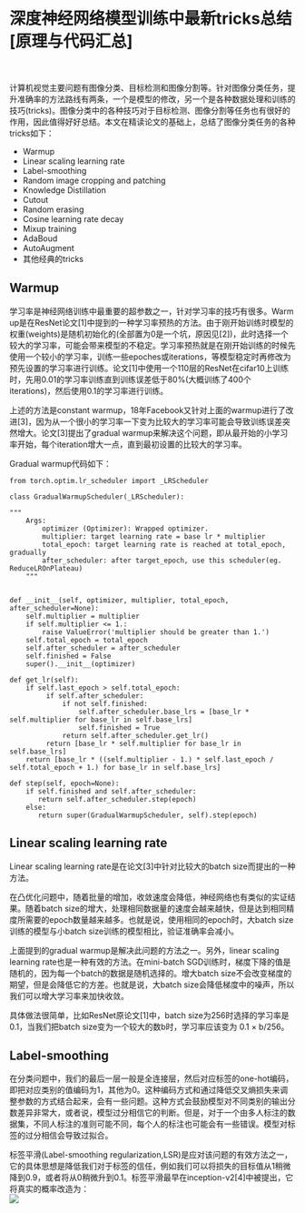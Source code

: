 # 深度神经网络模型训练中最新tricks总结[原理与代码汇总]
<br><br>
计算机视觉主要问题有图像分类、目标检测和图像分割等。针对图像分类任务，提升准确率的方法路线有两条，一个是模型的修改，另一个是各种数据处理和训练的技巧(tricks)。图像分类中的各种技巧对于目标检测、图像分割等任务也有很好的作用，因此值得好好总结。本文在精读论文的基础上，总结了图像分类任务的各种tricks如下：

- Warmup
- Linear scaling learning rate
- Label-smoothing
- Random image cropping and patching
- Knowledge Distillation
- Cutout
- Random erasing
- Cosine learning rate decay
- Mixup training
- AdaBoud
- AutoAugment
- 其他经典的tricks

## Warmup
学习率是神经网络训练中最重要的超参数之一，针对学习率的技巧有很多。Warm up是在ResNet论文[1]中提到的一种学习率预热的方法。由于刚开始训练时模型的权重(weights)是随机初始化的(全部置为0是一个坑，原因见[2])，此时选择一个较大的学习率，可能会带来模型的不稳定。学习率预热就是在刚开始训练的时候先使用一个较小的学习率，训练一些epoches或iterations，等模型稳定时再修改为预先设置的学习率进行训练。论文[1]中使用一个110层的ResNet在cifar10上训练时，先用0.01的学习率训练直到训练误差低于80%(大概训练了400个iterations)，然后使用0.1的学习率进行训练。

上述的方法是constant warmup，18年Facebook又针对上面的warmup进行了改进[3]，因为从一个很小的学习率一下变为比较大的学习率可能会导致训练误差突然增大。论文[3]提出了gradual warmup来解决这个问题，即从最开始的小学习率开始，每个iteration增大一点，直到最初设置的比较大的学习率。

Gradual warmup代码如下：
```
from torch.optim.lr_scheduler import _LRScheduler

class GradualWarmupScheduler(_LRScheduler):
    
""" 
    Args:
        optimizer (Optimizer): Wrapped optimizer.
        multiplier: target learning rate = base lr * multiplier
        total_epoch: target learning rate is reached at total_epoch, gradually
        after_scheduler: after target_epoch, use this scheduler(eg. ReduceLROnPlateau)
    """

    
def __init__(self, optimizer, multiplier, total_epoch, after_scheduler=None):
    self.multiplier = multiplier
    if self.multiplier <= 1.:
        raise ValueError('multiplier should be greater than 1.')
    self.total_epoch = total_epoch
    self.after_scheduler = after_scheduler
    self.finished = False
    super().__init__(optimizer)
        
def get_lr(self):
    if self.last_epoch > self.total_epoch:
         if self.after_scheduler:
             if not self.finished:
                 self.after_scheduler.base_lrs = [base_lr * self.multiplier for base_lr in self.base_lrs]
                 self.finished = True
             return self.after_scheduler.get_lr()
         return [base_lr * self.multiplier for base_lr in self.base_lrs]
    return [base_lr * ((self.multiplier - 1.) * self.last_epoch / self.total_epoch + 1.) for base_lr in self.base_lrs]
    
def step(self, epoch=None):
    if self.finished and self.after_scheduler:
       return self.after_scheduler.step(epoch)
    else:
       return super(GradualWarmupScheduler, self).step(epoch)
```
## Linear scaling learning rate
Linear scaling learning rate是在论文[3]中针对比较大的batch size而提出的一种方法。

在凸优化问题中，随着批量的增加，收敛速度会降低，神经网络也有类似的实证结果。随着batch size的增大，处理相同数据量的速度会越来越快，但是达到相同精度所需要的epoch数量越来越多。也就是说，使用相同的epoch时，大batch size训练的模型与小batch size训练的模型相比，验证准确率会减小。

上面提到的gradual warmup是解决此问题的方法之一。另外，linear scaling learning rate也是一种有效的方法。在mini-batch SGD训练时，梯度下降的值是随机的，因为每一个batch的数据是随机选择的。增大batch size不会改变梯度的期望，但是会降低它的方差。也就是说，大batch size会降低梯度中的噪声，所以我们可以增大学习率来加快收敛。

具体做法很简单，比如ResNet原论文[1]中，batch size为256时选择的学习率是0.1，当我们把batch size变为一个较大的数b时，学习率应该变为 0.1 × b/256。
## Label-smoothing
在分类问题中，我们的最后一层一般是全连接层，然后对应标签的one-hot编码，即把对应类别的值编码为1，其他为0。这种编码方式和通过降低交叉熵损失来调整参数的方式结合起来，会有一些问题。这种方式会鼓励模型对不同类别的输出分数差异非常大，或者说，模型过分相信它的判断。但是，对于一个由多人标注的数据集，不同人标注的准则可能不同，每个人的标注也可能会有一些错误。模型对标签的过分相信会导致过拟合。

标签平滑(Label-smoothing regularization,LSR)是应对该问题的有效方法之一，它的具体思想是降低我们对于标签的信任，例如我们可以将损失的目标值从1稍微降到0.9，或者将从0稍微升到0.1。标签平滑最早在inception-v2[4]中被提出，它将真实的概率改造为：
</br>
 <img src="https://github.com/NKvision428/share-code/blob/master/tricks/imgs/1.webp"  div align=center />

